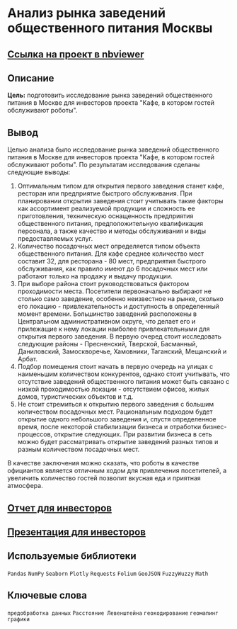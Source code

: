 # Анализ рынка заведений общественного питания Москвы

## [Ссылка на проект в nbviewer](https://nbviewer.org/github/KSingular/yp_da_projects/blob/17fc4d577f71f792866db8cb86cc519eebdc6a03/set_08_food_market/set_08_food_market.ipynb)

## Описание
**Цель:** подготовить исследование рынка заведений общественного питания в Москве для инвесторов проекта "Кафе, в котором гостей обслуживают роботы".

## Вывод
Целью анализа было исследование рынка заведений общественного питания в Москве для инвесторов проекта "Кафе, в котором гостей обслуживают роботы". По результатам исследования сделаны следующие выводы:  
  
1. Оптимальным типом для открытия первого заведения станет кафе, ресторан или предприятие быстрого обслуживания. При планировании открытия заведения стоит учитывать такие факторы как ассортимент реализуемой продукции и сложность ее приготовления, техническую оснащенность предприятия общественного питания, предположительную квалификация персонала, а также качество и методы обслуживания и виды предоставляемых услуг.   
2. Количество посадочных мест определяется типом объекта общественного питания. Для кафе среднее количество мест составит 32, для ресторана - 80 мест, предприятия быстрого обслуживания, как правило имеют до 6 посадочных мест или работают только на продажу и выдачу продукции.  
3. При выборе района стоит руководствоваться фактором проходимости места. Посетители первоначально выбирают не столько само заведение, особенно неизвестное на рынке, сколько его локацию - привлекательность и доступность в определенный момент времени. Большинство заведений расположены в Центральном административном округе, что делает его и прилежащие к нему локации наиболее привлекательными для открытия первого заведения. В первую очеред стоит исследовать следующие районы - Пресненский, Тверской, Басманный, Даниловский, Замоскворечье, Хамовники, Таганский, Мещанский и Арбат.  
4. Подбор помещения стоит начать в первую очередь на улицах с наименьшим количеством конкурентов, однако стоит учитывать, что отсутствие заведений общественного питания может быть связано с низкой проходимостью локации - отсутствием офисов, жилых домов, туристических объектов и т.д.   
5. Не стоит стремиться к открытию первого заведения с большим количеством посадочных мест. Рациональным подходом будет открытие одного небольшого заведения и, спустя определенное время, после некоторой стабилизации бизнеса и отработки бизнес-процессов, открытие следующих. При развитии бизнеса в сеть можно будет рассматривать открытие заведений разных типов и разным количеством посадочных мест.  

В качестве заключения можно сказать, что роботы в качестве официантов является отличным ходом для привлечения посетителей, а увеличить количество гостей позволит вкусная еда и приятная атмосфера.

## [Отчет для инвесторов](https://github.com/KSingular/yp_da_projects/blob/main/set_08_food_market/Исследование_рынка_заведений_общественного_питания_Москвы_REP.pdf)

## [Презентация для инвесторов](https://github.com/KSingular/yp_da_projects/blob/main/set_08_food_market/Исследование_рынка_заведений_общественного_питания_Москвы_PPT.pdf)

## Используемые библиотеки
`Pandas` `NumPy` `Seaborn` `Plotly` `Requests` `Folium` `GeoJSON` `FuzzyWuzzy` `Math` 

## Ключевые слова
`предобработка данных` `Расстояние Левенштейна` `геокодирование` `геомапинг` `графики`